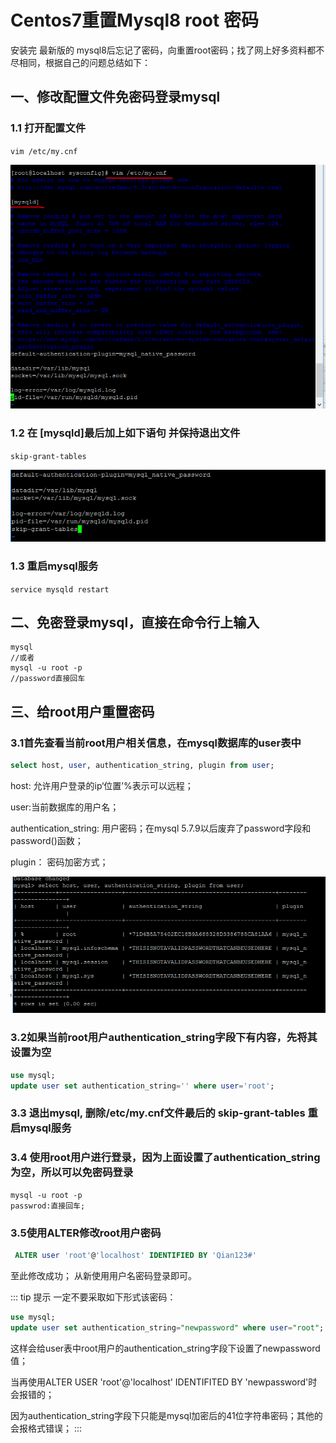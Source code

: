 # Centos7重置Mysql8 root 密码
安装完 最新版的 mysql8后忘记了密码，向重置root密码；找了网上好多资料都不尽相同，根据自己的问题总结如下：
## 一、修改配置文件免密码登录mysql
### 1.1 打开配置文件
`vim /etc/my.cnf`

![m1](./m1.jpg)

### 1.2 在 [mysqld]最后加上如下语句 并保持退出文件
`skip-grant-tables`

![m2](./m2.jpg)
### 1.3 重启mysql服务
`service mysqld restart`
## 二、免密登录mysql，直接在命令行上输入
```
mysql
//或者
mysql -u root -p 
//password直接回车
```
## 三、给root用户重置密码
### 3.1首先查看当前root用户相关信息，在mysql数据库的user表中
``` sql
select host, user, authentication_string, plugin from user;
```

host: 允许用户登录的ip‘位置’%表示可以远程；

user:当前数据库的用户名；

authentication_string: 用户密码；在mysql 5.7.9以后废弃了password字段和password()函数；

plugin： 密码加密方式；

![m3](./m3.jpg)

### 3.2如果当前root用户authentication_string字段下有内容，先将其设置为空
``` sql
use mysql;
update user set authentication_string='' where user='root';
```
### 3.3 退出mysql, 删除/etc/my.cnf文件最后的 skip-grant-tables 重启mysql服务
### 3.4 使用root用户进行登录，因为上面设置了authentication_string为空，所以可以免密码登录
```
mysql -u root -p
passwrod:直接回车;
```
### 3.5使用ALTER修改root用户密码
``` sql
 ALTER user 'root'@'localhost' IDENTIFIED BY 'Qian123#'
```
至此修改成功； 从新使用用户名密码登录即可。

::: tip 提示
一定不要采取如下形式该密码：
``` sql
use mysql;
update user set authentication_string="newpassword" where user="root";
```
这样会给user表中root用户的authentication_string字段下设置了newpassword值；

当再使用ALTER USER 'root'@'localhost' IDENTIFITED BY 'newpassword'时会报错的；

因为authentication_string字段下只能是mysql加密后的41位字符串密码；其他的会报格式错误；
:::